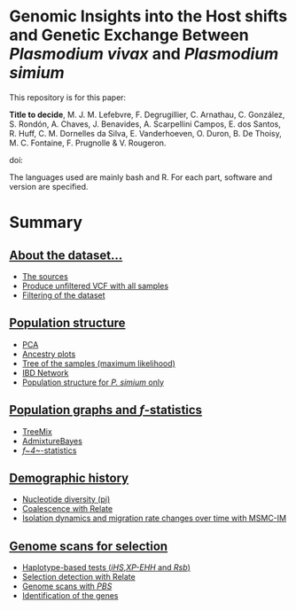 # Genomic Insights into the Host shifts and Genetic Exchange Between *Plasmodium vivax* and *Plasmodium simium*

This repository is for this paper:

**Title to decide**, M. J. M. Lefebvre, F. Degrugillier, C. Arnathau, C. González, S. Rondón, A. Chaves, J. Benavides, A. Scarpellini Campos, E. dos Santos, R. Huff, C. M. Dornelles da Silva, E. Vanderhoeven, O. Duron, B. De Thoisy, M. C. Fontaine, F. Prugnolle & V. Rougeron.


doi:

The languages used are mainly bash and R. For each part, software and version are specified.

# Summary

## [About the dataset...](https://github.com/MargauxLefebvre/EvoHistory_Simium/tree/main/Dataset_generation#about-the-dataset)

-   [The sources](https://github.com/MargauxLefebvre/EvoHistory_Simium/tree/main/Dataset_generation#the-sources)
-   [Produce unfiltered VCF with all samples](https://github.com/MargauxLefebvre/EvoHistory_Simium/tree/main/Dataset_generation#produce-unfiltered-vcf-with-all-samples)
-   [Filtering of the dataset](https://github.com/MargauxLefebvre/EvoHistory_Simium/tree/main/Dataset_generation#filtering-of-the-dataset)

## [Population structure]()

-   [PCA]()
-   [Ancestry plots]()
-   [Tree of the samples (maximum likelihood)]()
-   [IBD Network]()
-   [Population structure for *P. simium* only]()


## [Population graphs and *f*-statistics]()

-   [TreeMix]()
-   [AdmixtureBayes]()
-   [*f~4~*-statistics]()

## [Demographic history]()

-   [Nucleotide diversity (pi)]()
-   [Coalescence with Relate]()
-   [Isolation dynamics and migration rate changes over time with MSMC-IM]()

## [Genome scans for selection]()

-   [Haplotype-based tests (*iHS*,*XP-EHH* and *Rsb*)]()
-   [Selection detection with Relate]()
-   [Genome scans with *PBS*]()
-   [Identification of the genes]()
